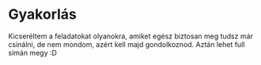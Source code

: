 # Gyakorlás

Kicseréltem a feladatokat olyanokra, amiket egész biztosan meg tudsz már csinálni, de nem mondom, azért kell majd gondolkoznod. Aztán lehet full simán megy :D